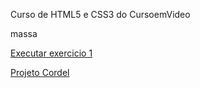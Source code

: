 Curso de HTML5 e CSS3 do CursoemVideo

massa

<a href="https://github.com/Fabiiolopes1/HTML-CSS/tree/main/Exercicios">Executar exercicio 1</a>

<a href="https://github.com/Fabiiolopes1/HTML-CSS/blob/main/Desafios/d012/index.html">Projeto Cordel</a>
